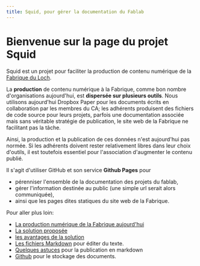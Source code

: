 ```yaml
---
title: Squid, pour gérer la documentation du Fablab
---
```


# Bienvenue sur la page du projet Squid

Squid est un projet pour faciliter la production de contenu numérique
de la [Fabrique du Loch](http://www.lafabriqueduloch.org/).

La **production** de contenu numérique à la Fabrique, comme bon nombre d'organisations aujourd'hui,
est **dispersée sur plusieurs outils**. Nous utilisons aujourd'hui Dropbox Paper pour les documents écrits en collaboration
par les membres du CA; les adhérents produisent des fichiers de code source pour leurs projets, parfois une documentation associée mais sans véritable stratégie de publication,
le site web de la Fabrique ne facilitant pas la tâche.

Ainsi, la production et la publication de ces données n'est aujourd'hui pas normée.
Si les adhérents doivent rester relativement libres dans leur choix d'outils, il est
toutefois essentiel pour l'association d'augmenter le contenu publié.

Il s'agit d'utiliser GitHub et son service **Github Pages** pour
- pérenniser l'ensemble de la documentation des projets du fablab,
- gérer l'information destinée au public (une simple url serait alors communiquée),
- ainsi que les pages dites statiques du site web de la Fabrique.

Pour aller plus loin:
- [La production numérique de la Fabrique aujourd'hui](aujourdhui)
- [La solution proposée](solution)
- [les avantages de la solution](avantages)
- [Les fichiers Markdown](markdown) pour éditer du texte.
- [Quelques astuces](tipstricks) pour la publication en markdown
- [Github](github) pour le stockage des documents.
